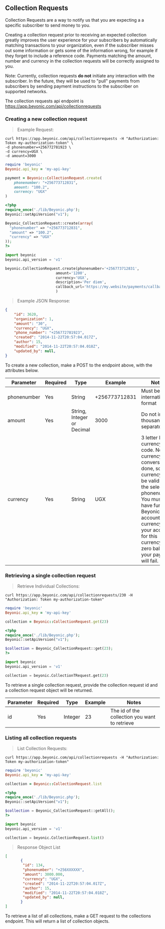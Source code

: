 ## Collection Requests

Collection Requests are a way to notify us that you are expecting a a specific subscriber to send money to you.

Creating a collection request prior to receiving an expected collection greatly improves the user experience for your subscribers by automatically matching transactions to your organization, even if the subscriber misses out some information or gets some of the information wrong, for example if they forget to include a reference code. Payments matching the amount, number and currency in the collection requests will be correctly assigned to you.

Note: Currently, collection requests **do not** initiate any interaction with the subscriber. In the future, they will be used to "pull" payments from subscribers by sending payment instructions to the subscriber on supported networks.

The collection requests api endpoint is https://app.beyonic.com/api/collectionrequests

### Creating a new collection request

> Example Request:

```shell
curl https://app.beyonic.com/api/collectionrequests -H "Authorization: Token my-authorization-token" \
-d phonenumber=+256772781923 \
-d currency=UGX \
-d amount=3000
```

```ruby
require 'beyonic'
Beyonic.api_key = 'my-api-key'

payment = Beyonic::CollectionRequest.create(
    phonenumber: "+256773712831",
    amount: "100.2",
    currency: "UGX"
)
```

```php
<?php
require_once('./lib/Beyonic.php');
Beyonic::setApiVersion("v1");

Beyonic_CollectionRequest::create(array(
  "phonenumber" => "+256773712831",
  "amount" => "100.2",
  "currency" => "UGX"
));
?>
```

```python
import beyonic
beyonic.api_version = 'v1'

beyonic.CollectionRequest.create(phonenumber='+256773712831',
                       amount='1200', 
                       currency='UGX',
                       description='Per diem',
                       callback_url='https://my.website/payments/callback'
                       )
```

> Example JSON Response:

```json
{
    "id": 3620, 
    "organization": 1, 
    "amount": "30", 
    "currency": "UGX",
    "phone_number": "+256772781923",
    "created": "2014-11-22T20:57:04.017Z",
    "author": 15,
    "modified": "2014-11-22T20:57:04.018Z",
    "updated_by": null,
}
```

To create a new collection, make a POST to the endpoint above, with the attributes below.

Parameter | Required | Type | Example | Notes
--------- | -------- | ---- | ------- | -----
phonenumber | Yes | String | +256773712831 | Must be in international format
amount | Yes | String, Integer or Decimal | 3000 | Do not include thousands separators
currency | Yes | String | UGX | 3 letter ISO currency code. No currency conversion is done, so the currency must be valid for the selected phonenumber. You must have funded Beyonic an account in this currency. If your account for this currency has zero balance, your payment will fail.

### Retrieving a single collection request

> Retrieve Individual Collections:

```shell
curl https://app.beyonic.com/api/collectionrequests/230 -H "Authorization: Token my-authorization-token"
```

```ruby
require 'beyonic'
Beyonic.api_key = 'my-api-key'

collection = Beyonic::CollectionRequest.get(23)
```

```php
<?php
require_once('./lib/Beyonic.php');
Beyonic::setApiVersion("v1");

$collection = Beyonic_CollectionRequest::get(23);
?>
```

```python
import beyonic
beyonic.api_version = 'v1'

collection = beyonic.CollectionTRequest.get(23)

```

To retrieve a single collection request, provide the collection request id and a collection request object will be returned.

Parameter | Required | Type | Example | Notes
--------- | -------- | ---- | ------- | -----
id | Yes | Integer | 23 | The id of the collection you want to retrieve

### Listing all collection requests

> List Collection Requests:

```shell
curl https://app.beyonic.com/api/collectionrequests -H "Authorization: Token my-authorization-token"
```

```ruby
require 'beyonic'
Beyonic.api_key = 'my-api-key'

collection = Beyonic::CollectionRequest.list
```

```php
<?php
require_once('./lib/Beyonic.php');
Beyonic::setApiVersion("v1");

$collection = Beyonic_CollectionRequest::getAll();
?>
```

```python
import beyonic
beyonic.api_version = 'v1'

collection = beyonic.CollectionRequest.list()

```

> Response Object List

```json
[
       {
        "id": 134,
        "phonenumber": "+256XXXXXX",
        "amount": 3000.000,
        "currency": "UGX",
        "created": "2014-11-22T20:57:04.017Z",
        "author": 15,
        "modified": "2014-11-22T20:57:04.018Z",
        "updated_by": null,
       }
]
```

To retrieve a list of all collections, make a GET request to the collections endpoint. This will return a list of collection objects.